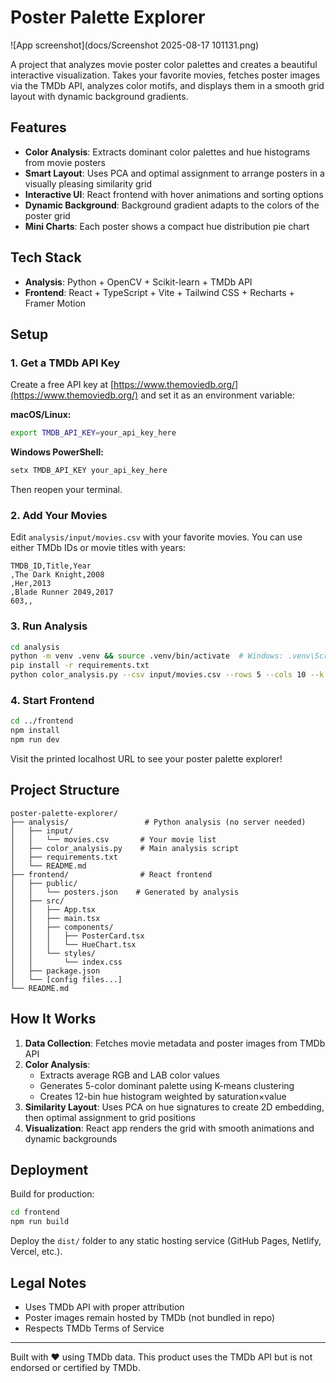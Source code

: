 # Poster Palette Explorer

![App screenshot](docs/Screenshot 2025-08-17 101131.png)

A project that analyzes movie poster color palettes and creates a beautiful interactive visualization. Takes your favorite movies, fetches poster images via the TMDb API, analyzes color motifs, and displays them in a smooth grid layout with dynamic background gradients.

## Features

- **Color Analysis**: Extracts dominant color palettes and hue histograms from movie posters
- **Smart Layout**: Uses PCA and optimal assignment to arrange posters in a visually pleasing similarity grid
- **Interactive UI**: React frontend with hover animations and sorting options
- **Dynamic Background**: Background gradient adapts to the colors of the poster grid
- **Mini Charts**: Each poster shows a compact hue distribution pie chart

## Tech Stack

- **Analysis**: Python + OpenCV + Scikit-learn + TMDb API
- **Frontend**: React + TypeScript + Vite + Tailwind CSS + Recharts + Framer Motion

## Setup

### 1. Get a TMDb API Key

Create a free API key at [https://www.themoviedb.org/](https://www.themoviedb.org/) and set it as an environment variable:

**macOS/Linux:**
```bash
export TMDB_API_KEY=your_api_key_here
```

**Windows PowerShell:**
```powershell
setx TMDB_API_KEY your_api_key_here
```
Then reopen your terminal.

### 2. Add Your Movies

Edit `analysis/input/movies.csv` with your favorite movies. You can use either TMDb IDs or movie titles with years:

```csv
TMDB_ID,Title,Year
,The Dark Knight,2008
,Her,2013
,Blade Runner 2049,2017
603,,
```

### 3. Run Analysis

```bash
cd analysis
python -m venv .venv && source .venv/bin/activate  # Windows: .venv\Scripts\activate
pip install -r requirements.txt
python color_analysis.py --csv input/movies.csv --rows 5 --cols 10 --k 5 --out ../frontend/public/posters.json
```

### 4. Start Frontend

```bash
cd ../frontend
npm install
npm run dev
```

Visit the printed localhost URL to see your poster palette explorer!

## Project Structure

```
poster-palette-explorer/
├── analysis/                 # Python analysis (no server needed)
│   ├── input/
│   │   └── movies.csv       # Your movie list
│   ├── color_analysis.py    # Main analysis script
│   ├── requirements.txt
│   └── README.md
├── frontend/                # React frontend
│   ├── public/
│   │   └── posters.json    # Generated by analysis
│   ├── src/
│   │   ├── App.tsx
│   │   ├── main.tsx
│   │   ├── components/
│   │   │   ├── PosterCard.tsx
│   │   │   └── HueChart.tsx
│   │   └── styles/
│   │       └── index.css
│   ├── package.json
│   └── [config files...]
└── README.md
```

## How It Works

1. **Data Collection**: Fetches movie metadata and poster images from TMDb API
2. **Color Analysis**: 
   - Extracts average RGB and LAB color values
   - Generates 5-color dominant palette using K-means clustering
   - Creates 12-bin hue histogram weighted by saturation×value
3. **Similarity Layout**: Uses PCA on hue signatures to create 2D embedding, then optimal assignment to grid positions
4. **Visualization**: React app renders the grid with smooth animations and dynamic backgrounds

## Deployment

Build for production:

```bash
cd frontend
npm run build
```

Deploy the `dist/` folder to any static hosting service (GitHub Pages, Netlify, Vercel, etc.).

## Legal Notes

- Uses TMDb API with proper attribution
- Poster images remain hosted by TMDb (not bundled in repo)
- Respects TMDb Terms of Service

---

Built with ❤️ using TMDb data. This product uses the TMDb API but is not endorsed or certified by TMDb.

